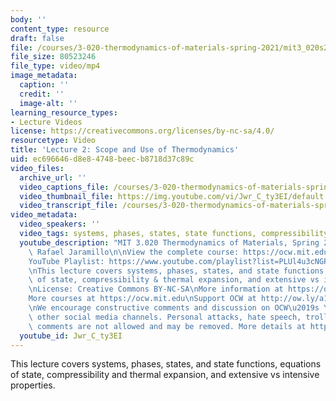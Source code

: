 ```yaml
---
body: ''
content_type: resource
draft: false
file: /courses/3-020-thermodynamics-of-materials-spring-2021/mit3_020s21_lecture_02_1080p_360p_16_9.mp4
file_size: 80523246
file_type: video/mp4
image_metadata:
  caption: ''
  credit: ''
  image-alt: ''
learning_resource_types:
- Lecture Videos
license: https://creativecommons.org/licenses/by-nc-sa/4.0/
resourcetype: Video
title: 'Lecture 2: Scope and Use of Thermodynamics'
uid: ec696646-d8e8-4748-beec-b8718d37c89c
video_files:
  archive_url: ''
  video_captions_file: /courses/3-020-thermodynamics-of-materials-spring-2021/15FPzQJAb1g8XRUK61SwiTYXI1jvBukT1_transcript.webvtt
  video_thumbnail_file: https://img.youtube.com/vi/Jwr_C_ty3EI/default.jpg
  video_transcript_file: /courses/3-020-thermodynamics-of-materials-spring-2021/15FPzQJAb1g8XRUK61SwiTYXI1jvBukT1_transcript.pdf
video_metadata:
  video_speakers: ''
  video_tags: systems, phases, states, state functions, compressibility, thermal expansion
  youtube_description: "MIT 3.020 Thermodynamics of Materials, Spring 2021\nInstructor:\
    \ Rafael Jaramillo\n\nView the complete course: https://ocw.mit.edu/courses/3-020-thermodynamics-of-materials-spring-2021/\n\
    YouTube Playlist: https://www.youtube.com/playlist?list=PLUl4u3cNGP61g-yRbJz4ghFPJLiok1HxX\n\
    \nThis lecture covers systems, phases, states, and state functions, equations\
    \ of state, compressibility & thermal expansion, and extensive vs intensive properties.\n\
    \nLicense: Creative Commons BY-NC-SA\nMore information at https://ocw.mit.edu/terms\n\
    More courses at https://ocw.mit.edu\nSupport OCW at http://ow.ly/a1If50zVRlQ\n\
    \nWe encourage constructive comments and discussion on OCW\u2019s YouTube and\
    \ other social media channels. Personal attacks, hate speech, trolling, and inappropriate\
    \ comments are not allowed and may be removed. More details at https://ocw.mit.edu/comments."
  youtube_id: Jwr_C_ty3EI
---
```

This lecture covers systems, phases, states, and state functions, equations of state, compressibility and thermal expansion, and extensive vs intensive properties.